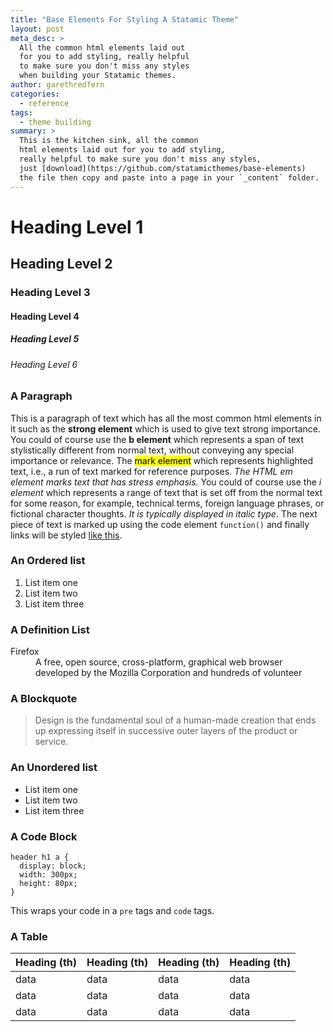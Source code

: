 ```yaml
---
title: "Base Elements For Styling A Statamic Theme"
layout: post
meta_desc: >
  All the common html elements laid out
  for you to add styling, really helpful
  to make sure you don't miss any styles
  when building your Statamic themes.
author: garethredfern
categories:
  - reference
tags:
  - theme building
summary: >
  This is the kitchen sink, all the common
  html elements laid out for you to add styling,
  really helpful to make sure you don't miss any styles,
  just [download](https://github.com/statamicthemes/base-elements)
  the file then copy and paste into a page in your `_content` folder.
---
```


# Heading Level 1

## Heading Level 2

### Heading Level 3

#### Heading Level 4

##### Heading Level 5

###### Heading Level 6

### A Paragraph

This is a paragraph of text which has all the most common html elements in it such as the **strong element** which is used to give text strong importance. You could of course use the <b>b element</b> which represents a span of text stylistically different from normal text, without conveying any special importance or relevance. The <mark>mark element</mark> which represents highlighted text, i.e., a run of text marked for reference purposes. *The HTML em element marks text that has stress emphasis.* You could of course use the <i>i element</i> which represents a range of text that is set off from the normal text for some reason, for example, technical terms, foreign language phrases, or fictional character thoughts. <i>It is typically displayed in italic type</i>. The next piece of text is marked up using the code element `function()` and finally links will be styled [like this](https://developer.mozilla.org/en-US/docs/HTML/Element/a).

### An Ordered list

1. List item one
2. List item two
3. List item three

### A Definition List

<dl>
  <dt>Firefox</dt>
  <dd>A free, open source, cross-platform, graphical web browser
      developed by the Mozilla Corporation and hundreds of volunteer
  </dd>
</dl>

### A Blockquote

> Design is the fundamental soul of a human-made creation that ends
> up expressing itself in successive outer layers of the product or
> service.

### An Unordered list

* List item one
* List item two
* List item three

### A Code Block

    header h1 a {
      display: block;
      width: 300px;
      height: 80px;
    }

This wraps your code in a `pre` tags and `code` tags.

### A Table

<table>
  <thead>
    <tr>
      <th>Heading (th)</th>
      <th>Heading (th)</th>
      <th>Heading (th)</th>
      <th>Heading (th)</th>
    </tr>
  </thead>
  <tbody>
    <tr>
      <td>data</td>
      <td>data</td>
      <td>data</td>
      <td>data</td>
    </tr>
    <tr>
      <td>data</td>
      <td>data</td>
      <td>data</td>
      <td>data</td>
    </tr>
    <tr>
      <td>data</td>
      <td>data</td>
      <td>data</td>
      <td>data</td>
    </tr>
  </tbody>
</table>
